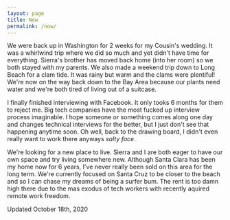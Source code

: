```yaml
---
layout: page
title: Now
permalink: /now/
---
```


We were back up in Washington for 2 weeks for my Cousin's wedding.  It was a whirlwind trip where we did so much and yet didn't have time for everything.  Sierra's brother has moved back home (into her room) so we both stayed with my parents.  We also made a weekend trip down to Long Beach for a clam tide.  It was rainy but warm and the clams were plentiful!  We're now on the way back down to the Bay Area because our plants need water and we're both tired of living out of a suitcase.

I finally finished interviewing with Facebook.  It only tooks 6 months for them to reject me.  Big tech companies have the most fucked up interview process imaginable.  I hope someone or something comes along one day and changes technical interviews for the better, but I just don't see that happening anytime soon.  Oh well, back to the drawing board, I didn't even really want to work there anyways *salty face*.

We're looking for a new place to live.  Sierra and I are both eager to have our own space and try living somewhere new.  Although Santa Clara has been my home now for 6 years, I've never really been sold on this area for the long term.  We're currently focused on Santa Cruz to be closer to the beach and so I can chase my dreams of being a surfer bum.  The rent is too damn high there due to the mas exodus of tech workers with recently aquired remote work freedom.

Updated October 18th, 2020

<!--stackedit_data:
eyJoaXN0b3J5IjpbMTk2MDYxMjQ1MCwyMTM4NTU0MTU0LC0xMz
U5NTYzNDBdfQ==
-->